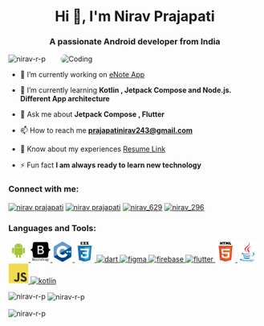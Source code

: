 
<h1 align="center">Hi 👋, I'm Nirav Prajapati</h1>
<h3 align="center">A passionate Android developer from India</h3>
<img align="right" alt="Coding" width="400" src="https://th.bing.com/th/id/OIP.SBQpX7qolPgrM3mC7Bj36AHaHa?pid=ImgDet&w=195&h=195&c=7&dpr=1.1" style="border-radius: 15px;">
<p align="left"> <img src="https://komarev.com/ghpvc/?username=nirav-r-p&label=Profile%20views&color=0e75b6&style=flat" alt="nirav-r-p" /> </p>

- 🔭 I’m currently working on [eNote App](https://github.com/nirav-r-p/eNotes)

- 🌱 I’m currently learning **Kotlin , Jetpack Compose and Node.js. Different App architecture**

- 💬 Ask me about **Jetpack Compose , Flutter**

- 📫 How to reach me **prajapatinirav243@gmail.com**

- 📄 Know about my experiences [Resume Link](https://drive.google.com/file/d/1k4M31eCi2FjfPGv8uwUjI9cHvePGVufX/view?usp=sharing)

- ⚡ Fun fact **I am always ready to learn new technology**

<h3 align="left">Connect with me:</h3>
<p align="left">
<a href="https://linkedin.com/in/nirav prajapati" target="blank"><img align="center" src="https://raw.githubusercontent.com/rahuldkjain/github-profile-readme-generator/master/src/images/icons/Social/linked-in-alt.svg" alt="nirav prajapati" height="30" width="40" /></a>
<a href="https://kaggle.com/nirav prajapati" target="blank"><img align="center" src="https://raw.githubusercontent.com/rahuldkjain/github-profile-readme-generator/master/src/images/icons/Social/kaggle.svg" alt="nirav prajapati" height="30" width="40" /></a>
<a href="https://www.codechef.com/users/nirav_629" target="blank"><img align="center" src="https://cdn.jsdelivr.net/npm/simple-icons@3.1.0/icons/codechef.svg" alt="nirav_629" height="30" width="40" /></a>
<a href="https://www.leetcode.com/nirav_296" target="blank"><img align="center" src="https://raw.githubusercontent.com/rahuldkjain/github-profile-readme-generator/master/src/images/icons/Social/leet-code.svg" alt="nirav_296" height="30" width="40" /></a>
</p>

<h3 align="left">Languages and Tools:</h3>
<p align="left"> <a href="https://developer.android.com" target="_blank" rel="noreferrer"> <img src="https://raw.githubusercontent.com/devicons/devicon/master/icons/android/android-original-wordmark.svg" alt="android" width="40" height="40"/> </a> <a href="https://getbootstrap.com" target="_blank" rel="noreferrer"> <img src="https://raw.githubusercontent.com/devicons/devicon/master/icons/bootstrap/bootstrap-plain-wordmark.svg" alt="bootstrap" width="40" height="40"/> </a> <a href="https://www.w3schools.com/cpp/" target="_blank" rel="noreferrer"> <img src="https://raw.githubusercontent.com/devicons/devicon/master/icons/cplusplus/cplusplus-original.svg" alt="cplusplus" width="40" height="40"/> </a> <a href="https://www.w3schools.com/css/" target="_blank" rel="noreferrer"> <img src="https://raw.githubusercontent.com/devicons/devicon/master/icons/css3/css3-original-wordmark.svg" alt="css3" width="40" height="40"/> </a> <a href="https://dart.dev" target="_blank" rel="noreferrer"> <img src="https://www.vectorlogo.zone/logos/dartlang/dartlang-icon.svg" alt="dart" width="40" height="40"/> </a> <a href="https://www.figma.com/" target="_blank" rel="noreferrer"> <img src="https://www.vectorlogo.zone/logos/figma/figma-icon.svg" alt="figma" width="40" height="40"/> </a> <a href="https://firebase.google.com/" target="_blank" rel="noreferrer"> <img src="https://www.vectorlogo.zone/logos/firebase/firebase-icon.svg" alt="firebase" width="40" height="40"/> </a> <a href="https://flutter.dev" target="_blank" rel="noreferrer"> <img src="https://www.vectorlogo.zone/logos/flutterio/flutterio-icon.svg" alt="flutter" width="40" height="40"/> </a> <a href="https://www.w3.org/html/" target="_blank" rel="noreferrer"> <img src="https://raw.githubusercontent.com/devicons/devicon/master/icons/html5/html5-original-wordmark.svg" alt="html5" width="40" height="40"/> </a> <a href="https://www.java.com" target="_blank" rel="noreferrer"> <img src="https://raw.githubusercontent.com/devicons/devicon/master/icons/java/java-original.svg" alt="java" width="40" height="40"/> </a> <a href="https://developer.mozilla.org/en-US/docs/Web/JavaScript" target="_blank" rel="noreferrer"> <img src="https://raw.githubusercontent.com/devicons/devicon/master/icons/javascript/javascript-original.svg" alt="javascript" width="40" height="40"/> </a> <a href="https://kotlinlang.org" target="_blank" rel="noreferrer"> <img src="https://www.vectorlogo.zone/logos/kotlinlang/kotlinlang-icon.svg" alt="kotlin" width="40" height="40"/> </a> </p>

<p><img align="left" src="https://github-readme-stats.vercel.app/api/top-langs?username=nirav-r-p&show_icons=true&locale=en&layout=compact" alt="nirav-r-p" /></p>

<p>&nbsp;<img align="center" src="https://github-readme-stats.vercel.app/api?username=nirav-r-p&show_icons=true&locale=en" alt="nirav-r-p" /></p>

<p><img align="center" src="https://github-readme-streak-stats.herokuapp.com/?user=nirav-r-p&" alt="nirav-r-p" /></p>

